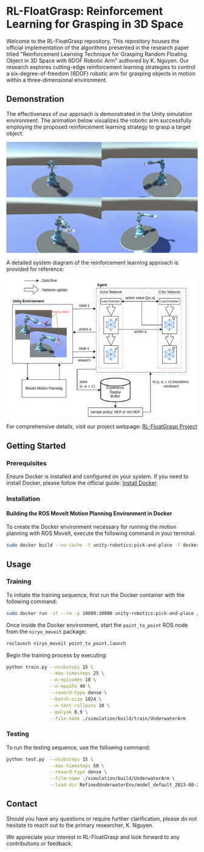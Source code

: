 # RL-FloatGrasp: Reinforcement Learning for Grasping in 3D Space

Welcome to the RL-FloatGrasp repository. This repository houses the official implementation of the algorithms presented in the research paper titled "Reinforcement Learning Technique for Grasping Random Floating Object in 3D Space with 6DOF Robotic Arm" authored by K. Nguyen. Our research explores cutting-edge reinforcement learning strategies to control a six-degree-of-freedom (6DOF) robotic arm for grasping objects in motion within a three-dimensional environment.

## Demonstration

The effectiveness of our approach is demonstrated in the Unity simulation environment. The animation below visualizes the robotic arm successfully employing the proposed reinforcement learning strategy to grasp a target object.

<div align="center">
    <img src="media/demo.gif" alt="RL-FloatGrasp Demonstration" />
</div>

A detailed system diagram of the reinforcement learning approach is provided for reference:

<div align="center">
    <img src="media/rl-grasp-diagram.png" alt="RL-FloatGrasp System Diagram" />
</div>

For comprehensive details, visit our project webpage: [RL-FloatGrasp Project](https://rl-floatgrasp.github.io/)

## Getting Started

### Prerequisites

Ensure Docker is installed and configured on your system. If you need to install Docker, please follow the official guide: [Install Docker](https://docs.docker.com/get-docker/).

### Installation

#### Building the ROS MoveIt Motion Planning Environment in Docker

To create the Docker environment necessary for running the motion planning with ROS MoveIt, execute the following command in your terminal:

```bash
sudo docker build --no-cache -t unity-robotics:pick-and-place -f docker/Dockerfile .
```

## Usage

### Training

To initiate the training sequence, first run the Docker container with the following command:

```bash
sudo docker run -it --rm -p 10000:10000 unity-robotics:pick-and-place /bin/bash
```

Once inside the Docker environment, start the `point_to_point` ROS node from the `niryo_moveit` package:

```bash
roslaunch niryo_moveit point_to_point.launch
```

Begin the training process by executing:

```bash
python train.py --nsubsteps 15 \
                --max-timesteps 25 \
                --n-episodes 10 \
                --n-epochs 40 \
                --reward-type dense \
                --batch-size 1024 \
                --n-test-rollouts 10 \
                --polyak 0.9 \
                --file-name ./simulation/build/train/UnderwaterArm 
```

### Testing

To run the testing sequence, use the following command:

```bash
python test.py  --nsubsteps 15 \
                --max-timesteps 50 \
                --reward-type dense \
                --file-name ./simulation/build/UnderwaterArm \
                --load-dir RefinedUnderwaterEnv/model_default_2023-08-26-21-19-33.pt 
```

## Contact

Should you have any questions or require further clarification, please do not hesitate to reach out to the primary researcher, K. Nguyen.

We appreciate your interest in RL-FloatGrasp and look forward to any contributions or feedback.
